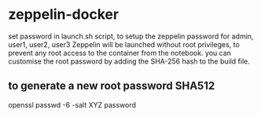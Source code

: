 # zeppelin-docker 
set password in launch.sh script, to setup the zeppelin password for admin, user1, user2, user3
Zeppelin will be launched without root privileges, to prevent any root access to the container from the notebook.
you can customise the root password by adding the SHA-256 hash to the build file.

## to generate a new root password  SHA512
openssl passwd -6 -salt XYZ password
